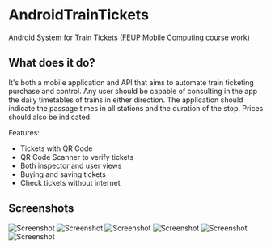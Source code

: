 # AndroidTrainTickets
Android System for Train Tickets (FEUP Mobile Computing course work)

## What does it do?
It's both a mobile application and API that aims to automate train ticketing purchase and control.
Any user should be capable of consulting in the app the daily timetables of trains in either direction. The application should indicate the passage times in all stations and the duration of the stop. Prices should also be indicated.

Features:
* Tickets with QR Code
* QR Code Scanner to verify tickets
* Both inspector and user views
* Buying and saving tickets
* Check tickets without internet

## Screenshots
![Screenshot](http://image.prntscr.com/image/81248ea31aec442682bed61da0984d20.png)
![Screenshot](http://image.prntscr.com/image/99ae2f0df1f540349b110c4e97bb33de.png)
![Screenshot](http://image.prntscr.com/image/9973d852c95b421897d08b899026da2a.png)
![Screenshot](http://image.prntscr.com/image/61b8244bee1c43068082eaeb8ce154b0.png)
![Screenshot](http://image.prntscr.com/image/15bfddcb13994011af91f537dde94b3f.png)
![Screenshot](http://image.prntscr.com/image/8a2a2b13fa7f429995136f5021e5ca96.png)
